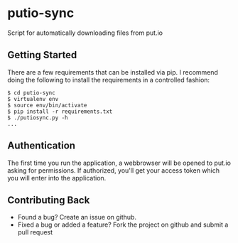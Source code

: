 putio-sync
==========

Script for automatically downloading files from put.io

Getting Started
---------------

There are a few requirements that can be installed via pip.  I
recommend doing the following to install the requirements in a
controlled fashion:

    $ cd putio-sync
    $ virtualenv env
    $ source env/bin/activate
    $ pip install -r requirements.txt
    $ ./putiosync.py -h
    ...

Authentication
--------------

The first time you run the application, a webbrowser will be opened to
put.io asking for permissions.  If authorized, you'll get your access
token which you will enter into the application.

Contributing Back
-----------------

* Found a bug? Create an issue on github.
* Fixed a bug or added a feature?  Fork the project on github and
  submit a pull request
